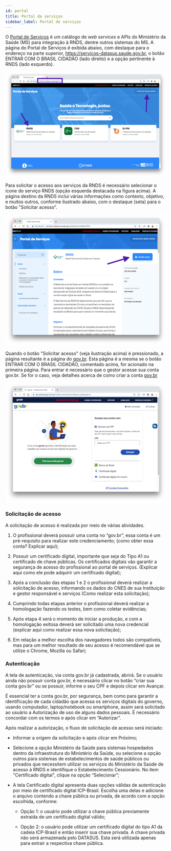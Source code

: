 ```yaml
---
id: portal
title: Portal de serviços
sidebar_label: Portal de serviços
---
```


O [Portal de Serviços](https://servicos-datasus.saude.gov.br/) é um catálogo de _web services_ e APIs do Ministério da Saúde (MS) para integração à RNDS, dentre outros sistemas do MS. A página do Portal de Serviços é exibida abaixo, com destaque para o endereço na parte superior, https://servicos-datasus.saude.gov.br, o botão ENTRAR COM O BRASIL CIDADÃO (lado direito) e a opção pertinente à RNDS (lado esquerdo).

![Portal de serviços](../static/img/portal-servicos.png)

Para solicitar o acesso aos serviços da RNDS é necessário selecionar o ícone do serviço RNDS (opção esquerda destacada na figura acima). A página destino da RNDS inclui várias informações como contexto, objetivo, e muitos outros, conforme ilustrado abaixo, com o destaque (seta) para o botão "Solicitar acesso". 

![solicitar acesso](../static/img/rnds-solicitar-acesso.png)

Quando o botão "Solicitar acesso" (veja ilustração acima) é pressionado, a página resultante é a página do [gov.br](https://acesso.gov.br). Esta página é a mesma se o botão ENTRAR COM O BRASIL CIDADÃO, comentado acima, for acionado na primeira página. Para entrar é necessário que o gestor acesse sua conta gov.br. Se for o caso, veja detalhes acerca de como criar a conta [gov.br](./gov.br.md)

![gov.br](../static/img/gov.br.png)

### Solicitação de acesso

A solicitação de acesso é realizada por meio de várias atividades. 

1. O profissional deverá possuir uma conta no “gov.br”, essa conta é um pré-requisito para realizar este credenciamento; (como obter essa conta? Explicar aqui);

1. Possuir um certificado digital, importante que seja do Tipo A1 ou certificado de chave públicas. Os certificados digitais vão garantir a segurança de acesso do profissional ao portal de serviços. (Explicar aqui como ele pode adquirir um certificado digital);

1. Após a conclusão das etapas 1 e 2 o profissional deverá realizar a solicitação de acesso, informando os dados do CNES de sua Instituição e gestor responsável e serviços (Como realizar esta solicitação);

1. Cumprindo todas etapas anterior o profissional deverá realizar a homologação fazendo os testes, bem como coletar evidências;

1. Após etapa 4 será o momento de iniciar a produção, e com a homologação exitosa deverá ser solicitado uma nova credencial (explicar aqui como realizar essa nova solicitação);

1. Em relação a melhor escolha dos navegadores todos são compatíveis, mas para um melhor resultado de seu acesso é recomendável que se utilize o Chrome, Mozilla ou Safari;

### Autenticação

A tela de autenticação, via conta gov.br já cadastrada, abrirá. Se o usuário ainda não possuir conta gov.br, é necessário clicar no botão “criar sua conta gov.br” ou se possuir, informe o seu CPF e depois clicar em Avançar.

É essencial ter a conta gov.br, por segurança, bem como para garantir a identificação de cada cidadão que acessa os serviços digitais do governo, usando computador, laptop/notebook ou smartphone, assim será solicitado ao usuário a Autorização de uso de alguns dados pessoais. É necessário concordar com os termos e após clicar em “Autorizar”.

Após realizar a autorização, o fluxo de solicitação de acesso será iniciado:

- Informar a origem da solicitação e após clicar em Próximo;

- Selecione a opção Ministério da Saúde para sistemas hospedados dentro da infraestrutura do Ministério da Saúde, ou selecione a opção outros para sistemas de estabelecimentos de saúde públicos ou privados que necessitem utilizar os serviços do Ministério da Saúde de acesso à RNDS e identifique o Estabelecimento Cessionário. No item "Certificado digital", clique na opção “Selecionar”;

- A tela Certificado digital apresenta duas opções válidas de autenticação por meio de certificado digital ICP-Brasil. Escolha uma delas e adicione o arquivo contendo a chave pública ou privada, de acordo com a opção escolhida, conforme:

  - Opção 1: o usuário pode utilizar a chave pública previamente extraída de um certificado digital válido;

  - Opção 2: o usuário pode utilizar um certificado digital do tipo A1 da cadeia ICP-Brasil e então inserir sua chave privada. A chave privada não será armazenada pelo DATASUS. Esta será utilizada apenas para extrair a respectiva chave pública.
